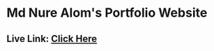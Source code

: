 # Md Nure Alom's Portfolio Website

## Live Link: [Click Here](https://rootnure-portfolio.surge.sh/)
